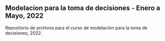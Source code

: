 ## Modelacion para la toma de decisiones - Enero a Mayo, 2022
Repositorio de archivos para el curso de modelación para la toma de decisiones, 2022.
